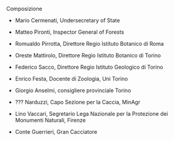 Composizione
- Mario Cermenati, Undersecretary of State
- Matteo Pironti, Inspector General of Forests
- Romualdo Pirrotta, Direttore Regio Istituto Botanico di Roma
- Oreste Mattirolo, Direttore Regio Istituto Botanico di Torino
- Federico Sacco, Direttore Regio Istituto Geologico di Torino
- Enrico Festa, Docente di Zoologia, Uni Torino
- Giorgio Anselmi, consigliere provinciale Torino
- ??? Narduzzi, Capo Sezione per la Caccia, MinAgr
- Lino Vaccari, Segretario Lega Nazionale per la Protezione dei Monumenti Naturali, Firenze

- Conte Guerrieri, Gran Cacciatore
